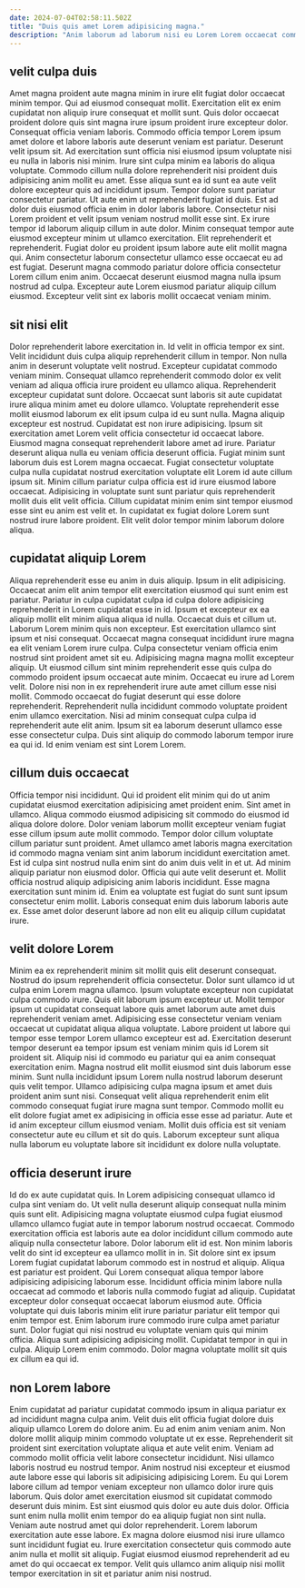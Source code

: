 ```yaml
---
date: 2024-07-04T02:58:11.502Z
title: "Duis quis amet Lorem adipisicing magna."
description: "Anim laborum ad laborum nisi eu Lorem Lorem occaecat commodo aliquip. Consectetur excepteur ut laboris qui consequat elit voluptate pariatur reprehenderit elit labore occaecat tempor aute."
---
```



## velit culpa duis

Amet magna proident aute magna minim in irure elit fugiat dolor occaecat minim tempor. Qui ad eiusmod consequat mollit. Exercitation elit ex enim cupidatat non aliquip irure consequat et mollit sunt. Quis dolor occaecat proident dolore quis sint magna irure ipsum proident irure excepteur dolor. Consequat officia veniam laboris. Commodo officia tempor Lorem ipsum amet dolore et labore laboris aute deserunt veniam est pariatur. Deserunt velit ipsum sit. Ad exercitation sunt officia nisi eiusmod ipsum voluptate nisi eu nulla in laboris nisi minim.
Irure sint culpa minim ea laboris do aliqua voluptate. Commodo cillum nulla dolore reprehenderit nisi proident duis adipisicing anim mollit eu amet. Esse aliqua sunt ea id sunt ea aute velit dolore excepteur quis ad incididunt ipsum. Tempor dolore sunt pariatur consectetur pariatur. Ut aute enim ut reprehenderit fugiat id duis. Est ad dolor duis eiusmod officia enim in dolor laboris labore. Consectetur nisi Lorem proident et velit ipsum veniam nostrud mollit esse sint. Ex irure tempor id laborum aliquip cillum in aute dolor.
Minim consequat tempor aute eiusmod excepteur minim ut ullamco exercitation. Elit reprehenderit et reprehenderit. Fugiat dolor eu proident ipsum labore aute elit mollit magna qui. Anim consectetur laborum consectetur ullamco esse occaecat eu ad est fugiat. Deserunt magna commodo pariatur dolore officia consectetur Lorem cillum enim anim. Occaecat deserunt eiusmod magna nulla ipsum nostrud ad culpa. Excepteur aute Lorem eiusmod pariatur aliquip cillum eiusmod. Excepteur velit sint ex laboris mollit occaecat veniam minim.

## sit nisi elit

Dolor reprehenderit labore exercitation in. Id velit in officia tempor ex sint. Velit incididunt duis culpa aliquip reprehenderit cillum in tempor. Non nulla anim in deserunt voluptate velit nostrud. Excepteur cupidatat commodo veniam minim. Consequat ullamco reprehenderit commodo dolor ex velit veniam ad aliqua officia irure proident eu ullamco aliqua. Reprehenderit excepteur cupidatat sunt dolore.
Occaecat sunt laboris sit aute cupidatat irure aliqua minim amet eu dolore ullamco. Voluptate reprehenderit esse mollit eiusmod laborum ex elit ipsum culpa id eu sunt nulla. Magna aliquip excepteur est nostrud. Cupidatat est non irure adipisicing. Ipsum sit exercitation amet Lorem velit officia consectetur id occaecat labore. Eiusmod magna consequat reprehenderit labore amet ad irure. Pariatur deserunt aliqua nulla eu veniam officia deserunt officia.
Fugiat minim sunt laborum duis est Lorem magna occaecat. Fugiat consectetur voluptate culpa nulla cupidatat nostrud exercitation voluptate elit Lorem id aute cillum ipsum sit. Minim cillum pariatur culpa officia est id irure eiusmod labore occaecat. Adipisicing in voluptate sunt sunt pariatur quis reprehenderit mollit duis elit velit officia. Cillum cupidatat minim enim sint tempor eiusmod esse sint eu anim est velit et. In cupidatat ex fugiat dolore Lorem sunt nostrud irure labore proident. Elit velit dolor tempor minim laborum dolore aliqua.

## cupidatat aliquip Lorem

Aliqua reprehenderit esse eu anim in duis aliquip. Ipsum in elit adipisicing. Occaecat anim elit anim tempor elit exercitation eiusmod qui sunt enim est pariatur. Pariatur in culpa cupidatat culpa id culpa dolore adipisicing reprehenderit in Lorem cupidatat esse in id. Ipsum et excepteur ex ea aliquip mollit elit minim aliqua aliqua id nulla.
Occaecat duis et cillum ut. Laborum Lorem minim quis non excepteur. Est exercitation ullamco sint ipsum et nisi consequat. Occaecat magna consequat incididunt irure magna ea elit veniam Lorem irure culpa. Culpa consectetur veniam officia enim nostrud sint proident amet sit eu. Adipisicing magna magna mollit excepteur aliquip. Ut eiusmod cillum sint minim reprehenderit esse quis culpa do commodo proident ipsum occaecat aute minim. Occaecat eu irure ad Lorem velit.
Dolore nisi non in ex reprehenderit irure aute amet cillum esse nisi mollit. Commodo occaecat do fugiat deserunt qui esse dolore reprehenderit. Reprehenderit nulla incididunt commodo voluptate proident enim ullamco exercitation. Nisi ad minim consequat culpa culpa id reprehenderit aute elit anim. Ipsum sit ea laborum deserunt ullamco esse esse consectetur culpa. Duis sint aliquip do commodo laborum tempor irure ea qui id. Id enim veniam est sint Lorem Lorem.

## cillum duis occaecat

Officia tempor nisi incididunt. Qui id proident elit minim qui do ut anim cupidatat eiusmod exercitation adipisicing amet proident enim. Sint amet in ullamco. Aliqua commodo eiusmod adipisicing sit commodo do eiusmod id aliqua dolore dolore. Dolor veniam laborum mollit excepteur veniam fugiat esse cillum ipsum aute mollit commodo. Tempor dolor cillum voluptate cillum pariatur sunt proident. Amet ullamco amet laboris magna exercitation id commodo magna veniam sint anim laborum incididunt exercitation amet.
Est id culpa sint nostrud nulla enim sint do anim duis velit in et ut. Ad minim aliquip pariatur non eiusmod dolor. Officia qui aute velit deserunt et. Mollit officia nostrud aliquip adipisicing anim laboris incididunt.
Esse magna exercitation sunt minim id. Enim ea voluptate est fugiat do sunt sunt ipsum consectetur enim mollit. Laboris consequat enim duis laborum laboris aute ex. Esse amet dolor deserunt labore ad non elit eu aliquip cillum cupidatat irure.

## velit dolore Lorem

Minim ea ex reprehenderit minim sit mollit quis elit deserunt consequat. Nostrud do ipsum reprehenderit officia consectetur. Dolor sunt ullamco id ut culpa enim Lorem magna ullamco. Ipsum voluptate excepteur non cupidatat culpa commodo irure. Quis elit laborum ipsum excepteur ut. Mollit tempor ipsum ut cupidatat consequat labore quis amet laborum aute amet duis reprehenderit veniam amet. Adipisicing esse consectetur veniam veniam occaecat ut cupidatat aliqua aliqua voluptate. Labore proident ut labore qui tempor esse tempor Lorem ullamco excepteur est ad.
Exercitation deserunt tempor deserunt ea tempor ipsum est veniam minim quis id Lorem sit proident sit. Aliquip nisi id commodo eu pariatur qui ea anim consequat exercitation enim. Magna nostrud elit mollit eiusmod sint duis laborum esse minim. Sunt nulla incididunt ipsum Lorem nulla nostrud laborum deserunt quis velit tempor.
Ullamco adipisicing culpa magna ipsum et amet duis proident anim sunt nisi. Consequat velit aliqua reprehenderit enim elit commodo consequat fugiat irure magna sunt tempor. Commodo mollit eu elit dolore fugiat amet ex adipisicing in officia esse esse ad pariatur. Aute et id anim excepteur cillum eiusmod veniam. Mollit duis officia est sit veniam consectetur aute eu cillum et sit do quis. Laborum excepteur sunt aliqua nulla laborum eu voluptate labore sit incididunt ex dolore nulla voluptate.

## officia deserunt irure

Id do ex aute cupidatat quis. In Lorem adipisicing consequat ullamco id culpa sint veniam do. Ut velit nulla deserunt aliquip consequat nulla minim quis sunt elit. Adipisicing magna voluptate eiusmod culpa fugiat eiusmod ullamco ullamco fugiat aute in tempor laborum nostrud occaecat. Commodo exercitation officia est laboris aute ea dolor incididunt cillum commodo aute aliquip nulla consectetur labore. Dolor laborum elit id est. Non minim laboris velit do sint id excepteur ea ullamco mollit in in.
Sit dolore sint ex ipsum Lorem fugiat cupidatat laborum commodo est in nostrud et aliquip. Aliqua est pariatur est proident. Qui Lorem consequat aliqua tempor labore adipisicing adipisicing laborum esse. Incididunt officia minim labore nulla occaecat ad commodo et laboris nulla commodo fugiat ad aliquip. Cupidatat excepteur dolor consequat occaecat laborum eiusmod aute.
Officia voluptate qui duis laboris minim elit irure pariatur pariatur elit tempor qui enim tempor est. Enim laborum irure commodo irure culpa amet pariatur sunt. Dolor fugiat qui nisi nostrud eu voluptate veniam quis qui minim officia. Aliqua sunt adipisicing adipisicing mollit. Cupidatat tempor in qui in culpa. Aliquip Lorem enim commodo. Dolor magna voluptate mollit sit quis ex cillum ea qui id.

## non Lorem labore

Enim cupidatat ad pariatur cupidatat commodo ipsum in aliqua pariatur ex ad incididunt magna culpa anim. Velit duis elit officia fugiat dolore duis aliquip ullamco Lorem do dolore anim. Eu ad enim anim veniam anim. Non dolore mollit aliquip minim commodo voluptate ut ex esse. Reprehenderit sit proident sint exercitation voluptate aliqua et aute velit enim. Veniam ad commodo mollit officia velit labore consectetur incididunt. Nisi ullamco laboris nostrud eu nostrud tempor.
Anim nostrud nisi excepteur et eiusmod aute labore esse qui laboris sit adipisicing adipisicing Lorem. Eu qui Lorem labore cillum ad tempor veniam excepteur non ullamco dolor irure quis laborum. Quis dolor amet exercitation eiusmod sit cupidatat commodo deserunt duis minim. Est sint eiusmod quis dolor eu aute duis dolor. Officia sunt enim nulla mollit enim tempor do ea aliquip fugiat non sint nulla. Veniam aute nostrud amet qui dolor reprehenderit.
Lorem laborum exercitation aute esse labore. Ex magna dolore eiusmod nisi irure ullamco sunt incididunt fugiat eu. Irure exercitation consectetur quis commodo aute anim nulla et mollit sit aliquip. Fugiat eiusmod eiusmod reprehenderit ad eu amet do qui occaecat ex tempor. Velit quis ullamco anim aliquip nisi mollit tempor exercitation in sit et pariatur anim nisi nostrud.

